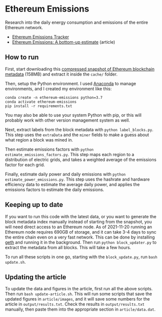 # Ethereum Emissions

Research into the daily energy consumption and emissions of the entire Ethereum network.

* [Ethereum Emissions Tracker](https://kylemcdonald.github.io/ethereum-emissions/)
* [Ethereum Emissions: A bottom-up estimate](https://github.com/kylemcdonald/ethereum-emissions/blob/main/McDonald-Ethereum-Emissions.pdf) (article)

## How to run

First, start downloading this [compressed snapshot of Ethereum blockchain metadata](https://storage.googleapis.com/ethereum-emissions/block_index-2022-09-15.zip) (158MB) and extract it inside the `cache/` folder.

Then, setup the Python environment. I used [Anaconda](https://www.anaconda.com/products/individual) to manage environments, and I created my environment like this:

```
conda create -n ethereum-emissions python=3.7
conda activate ethereum-emissions
pip install -r requirements.txt
```

You may also be able to use your system Python with pip, or this will probably work with other version management system as well.

Next, extract labels from the block metadata with `python label_blocks.py`. This step uses the `extraData` and the `miner` fields to make a guess about what region a block was mined in.

Then estimate emissions factors with `python estimate_emissions_factors.py`. This step maps each region to a distribution of electric grids, and takes a weighted average of the emissions factor for each grid.

Finally, estimate daily power and daily emissions with `python estimate_power_emissions.py`. This step uses the hashrate and hardware efficiency data to estimate the average daily power, and applies the emissions factors to estimate the daily emissions.

## Keeping up to date

If you want to run this code with the latest data, or you want to generate the block metadata index manually instead of starting from the snapshot, you will need direct access to an Ethereum node. As of 2021-11-20 running an Ethereum node requires 690GB of storage, and it can take 3-4 days to sync the entire chain even on a very fast network. This can be done by installing [geth](https://geth.ethereum.org/docs/install-and-build/installing-geth) and running it in the background. Then run `python block_updater.py` to extract the metadata from all blocks. This will take a few hours.

To run all these scripts in one go, starting with the `block_update.py`, run `bash update.sh`.

## Updating the article

To update the data and figures in the article, first run all the above scripts. Then run `bash update-article.sh`. This will run some scripts that save the updated figures in `article/images`, and it will save some numbers for the article in `output/results.txt`. Check the results in `output/results.txt` manually, then paste them into the appropriate section in `article/data.dat`.